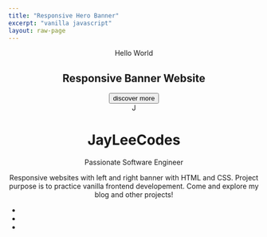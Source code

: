 ```yaml
---
title: "Responsive Hero Banner"
excerpt: "vanilla javascript"
layout: raw-page
---
```

<html class="no-js"> 
    <head>
        <meta charset="utf-8">
        <meta http-equiv="X-UA-Compatible" content="IE=edge">
        <title></title>
        <meta name="description" content="">
        <meta name="viewport" content="width=device-width, initial-scale=1">
        <!-- CSS file -->
        <link rel="stylesheet" href="/assets/responsive-hero-banner/style.css">
        <!-- google fonts -->
        <link href="https://fonts.googleapis.com/css2?family=Raleway:wght@300;400;500;700&display=swap" rel="stylesheet">
        <!-- fontawesome -->
        <script src="https://kit.fontawesome.com/dbed6b6114.js" crossorigin="anonymous"></script>
    </head>
    <body>
        <!-- header -->
        <header>
            <div class = "header-container">
                <!-- left side -->
                <div class = "left-banner">
                    <div class = "left-banner-container">
                        <p>Hello World</p>
                        <h2>Responsive Banner Website</h2>
                        <button type = "button">discover more</button>
                    </div>
                </div>
                <!--right side -->
                <div class = "right-banner">
                    <div class = "logo-alphabet">
                        <span>J</span>
                    </div>
                    <div class = "logo-text">
                        <h1>JayLeeCodes</h1>
                        <p>Passionate Software Engineer</p>
                    </div>
                    <p>Responsive websites with left and right banner with HTML and CSS. Project purpose is to practice vanilla frontend developement. Come and explore my blog and other projects!</p>
                    <div class = "social-links">
                        <ul>
                            <li>
                                <a href="https://github.com/jinlee487">
                                    <i class = "fab fa-github"></i>
                                </a>
                            </li>
                            <li>
                                <a href="https://www.linkedin.com/in/jinwoolee487/">
                                    <i class = "fab fa-linkedin"></i>
                                </a>
                            </li>
                            <li>
                                <a href="https://jinlee487.github.io/projects/vanilla-javascript-project/">
                                    <i class="fab fa-blogger"></i>
                                </a>
                            </li>
                        </ul>
                    </div>
                </div>
            </div>
        </header>
    </body>
    <script src="/assets/responsive-hero-banner/script.js"></script> 
</html>